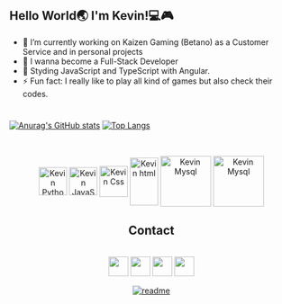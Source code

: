## Hello World🌏 I'm Kevin!💻🎮
- 🔭 I’m currently working on Kaizen Gaming (Betano) as a Customer Service and in personal projects
- 🎈 I wanna become a Full-Stack Developer
- 📖 Styding JavaScript and TypeScript with Angular.
- ⚡ Fun fact: I really like to play all kind of games but also check their codes.
#

[![Anurag's GitHub stats](https://github-readme-stats.vercel.app/api?username=Kevinwmiguel&show_icons=true&count_private=true&theme=tokyonight)](https://github.com/Kevinwmiguel/github-readme-stats)
[![Top Langs](https://github-readme-stats.vercel.app/api/top-langs/?username=Kevinwmiguel&size_weight=0.5&count_weight=1&langs_count=8&layout=compact&theme=tokyonight)](https://github.com/Kevinwmiguel/github-readme-stats)

  ##
<div align="center" style="display:inline_block"><br>
  <img align="center" height="50" width="50" src="https://cdn.jsdelivr.net/gh/devicons/devicon/icons/python/python-original.svg" alt="Kevin Python">
  <img align="center" height="50" width="50" src="https://cdn.jsdelivr.net/gh/devicons/devicon/icons/javascript/javascript-plain.svg" alt="Kevin JavaScript">
  <img align="center" height="55" width="50" src="https://cdn.jsdelivr.net/gh/devicons/devicon/icons/css3/css3-plain-wordmark.svg" alt="Kevin Css">
  <img align="center" height="85" width="50" src="https://cdn.jsdelivr.net/gh/devicons/devicon/icons/html5/html5-plain-wordmark.svg" alt="Kevin html">
  <img align="center" height="90" width="90" src="https://cdn.jsdelivr.net/gh/devicons/devicon/icons/mysql/mysql-original-wordmark.svg" alt="Kevin Mysql">
  <img align="center" height="90" width="90" src="https://cdn.jsdelivr.net/gh/devicons/devicon/icons/git/git-plain-wordmark.svg" alt="Kevin Mysql">
<div>

## Contact
 
<div align="center" style="display:inline_block"><br>
  <a href="https://www.linkedin.com/in/kevin-miguel-0004b8191/" target="_blank"><img  height="35" widtdh="35" src="https://cdn.jsdelivr.net/gh/devicons/devicon/icons/linkedin/linkedin-original.svg" target="_blank"/></a> 
  <a href="https://instagram.com/kevinmwll?igshid=ZDdkNTZiNTM=" target="_blank"><img  height="35" widtdh="35" src="https://upload.wikimedia.org/wikipedia/commons/e/e7/Instagram_logo_2016.svg" target="_blank"/></a>
  <a href="mailto:kevincursos@gmail.com" target="_blank"><img height="35" width="35" src="https://upload.wikimedia.org/wikipedia/commons/7/7e/Gmail_icon_%282020%29.svg"></a>
  <a href="https://web.whatsapp.com/send?phone=351911079959" target="_blank"><img height="35" width="35" src="https://upload.wikimedia.org/wikipedia/commons/6/6b/WhatsApp.svg"></a>
  
</div>

[![readme](https://github-readme-stats.vercel.app/api/pin/?username=Kevinwmiguel&repo=Kevinwmiguel&theme=react)](https://github.com/Kevinwmiguel/Kevinwmiguel)
